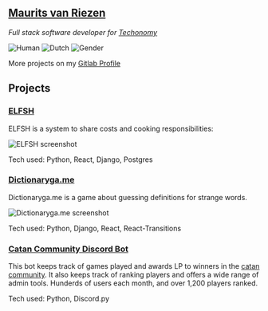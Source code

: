 ## [Maurits van Riezen](https://mousetail.nl)

*Full stack software developer for [Techonomy](https://www.techonomy.nl/)*

![Human](https://img.shields.io/badge/Species-Human-red) ![Dutch](https://img.shields.io/badge/Nationality-Dutch-blue) ![Gender](https://img.shields.io/badge/Gender-Male-orange)

More projects on my [Gitlab Profile](https://gitlab.com/mousetail/)

## Projects

### [ELFSH](https://elfsh.mousetail.nl)

ELFSH is a system to share costs and cooking responsibilities:

![ELFSH screenshot](https://mousetail.nl/lijst.png)

Tech used: Python, React, Django, Postgres

### [Dictionaryga.me](https://dictionaryga.me)

Dictionaryga.me is a game about guessing definitions for strange words.

![Dictionaryga.me screenshot](https://mousetail.nl/dictionaryga.me.png)

Tech used: Python, Django, React, React-Transitions

### [Catan Community Discord Bot](https://gitlab.com/catan-community/catan-community-discord-bot)

This bot keeps track of games played and awards LP to winners in the [catan community](catancommunity.com). It also keeps track of ranking players and offers a wide range of admin tools. Hunderds of users each month, and over 1,200 players ranked.

Tech used: Python, Discord.py
<!--
**mousetail/mousetail** is a ✨ _special_ ✨ repository because its `README.md` (this file) appears on your GitHub profile.

Here are some ideas to get you started:

- 🔭 I’m currently working on ...
- 🌱 I’m currently learning ...
- 👯 I’m looking to collaborate on ...
- 🤔 I’m looking for help with ...
- 💬 Ask me about ...
- 📫 How to reach me: ...
- 😄 Pronouns: ...
- ⚡ Fun fact: ...
-->

